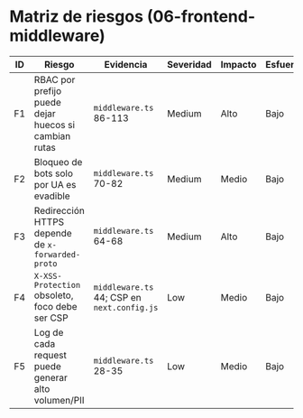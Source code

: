# Matriz de riesgos (06-frontend-middleware)

| ID  | Riesgo                                               | Evidencia                                   | Severidad | Impacto | Esfuerzo |
| --- | ---------------------------------------------------- | ------------------------------------------- | --------- | ------- | -------- |
| F1  | RBAC por prefijo puede dejar huecos si cambian rutas | `middleware.ts` 86-113                      | Medium    | Alto    | Bajo     |
| F2  | Bloqueo de bots solo por UA es evadible              | `middleware.ts` 70-82                       | Medium    | Medio   | Bajo     |
| F3  | Redirección HTTPS depende de `x-forwarded-proto`     | `middleware.ts` 64-68                       | Medium    | Alto    | Bajo     |
| F4  | `X-XSS-Protection` obsoleto, foco debe ser CSP       | `middleware.ts` 44; CSP en `next.config.js` | Low       | Medio   | Bajo     |
| F5  | Log de cada request puede generar alto volumen/PII   | `middleware.ts` 28-35                       | Low       | Medio   | Bajo     |
